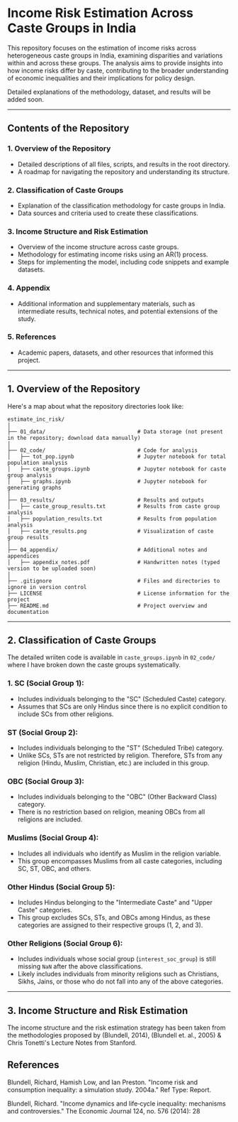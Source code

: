 # **Income Risk Estimation Across Caste Groups in India**

This repository focuses on the estimation of income risks across heterogeneous caste groups in India, examining disparities and variations within and across these groups. The analysis aims to provide insights into how income risks differ by caste, contributing to the broader understanding of economic inequalities and their implications for policy design.  

Detailed explanations of the methodology, dataset, and results will be added soon.  

---

## **Contents of the Repository**

### 1. **Overview of the Repository**
- Detailed descriptions of all files, scripts, and results in the root directory.  
- A roadmap for navigating the repository and understanding its structure.  

### 2. **Classification of Caste Groups**
- Explanation of the classification methodology for caste groups in India.  
- Data sources and criteria used to create these classifications.  

### 3. **Income Structure and Risk Estimation**
- Overview of the income structure across caste groups.  
- Methodology for estimating income risks using an AR(1) process.  
- Steps for implementing the model, including code snippets and example datasets.  

### 4. **Appendix**
- Additional information and supplementary materials, such as intermediate results, technical notes, and potential extensions of the study.  

### 5. **References**
- Academic papers, datasets, and other resources that informed this project.  

---

## 1. **Overview of the Repository**
Here's a map about what the repository directories look like:
```
estimate_inc_risk/
│
├── 01_data/                             # Data storage (not present in the repository; download data manually)
│
├── 02_code/                             # Code for analysis
│   ├── tot_pop.ipynb                    # Jupyter notebook for total population analysis
│   ├── caste_groups.ipynb               # Jupyter notebook for caste group analysis
│   ├── graphs.ipynb                     # Jupyter notebook for generating graphs
│
├── 03_results/                          # Results and outputs
│   ├── caste_group_results.txt          # Results from caste group analysis
│   ├── population_results.txt           # Results from population analysis
│   ├── caste_results.png                # Visualization of caste group results
│
├── 04_appendix/                         # Additional notes and appendices
│   ├── appendix_notes.pdf               # Handwritten notes (typed version to be uploaded soon)
│
├── .gitignore                           # Files and directories to ignore in version control
├── LICENSE                              # License information for the project
├── README.md                            # Project overview and documentation
```
---

## 2. **Classification of Caste Groups**

The detailed wriiten code is available in `caste_groups.ipynb` in `02_code/` where I have broken down the caste groups systematically. 

### 1. SC (Social Group 1):

- Includes individuals belonging to the "SC" (Scheduled Caste) category.
- Assumes that SCs are only Hindus since there is no explicit condition to include SCs from other religions.

### ST (Social Group 2):

- Includes individuals belonging to the "ST" (Scheduled Tribe) category.
- Unlike SCs, STs are not restricted by religion. Therefore, STs from any religion (Hindu, Muslim, Christian, etc.) are included in this group.

### OBC (Social Group 3):

- Includes individuals belonging to the "OBC" (Other Backward Class) category.
- There is no restriction based on religion, meaning OBCs from all religions are included.

### Muslims (Social Group 4):

- Includes all individuals who identify as Muslim in the religion variable.
- This group encompasses Muslims from all caste categories, including SC, ST, OBC, and others.

### Other Hindus (Social Group 5):

- Includes Hindus belonging to the "Intermediate Caste" and "Upper Caste" categories.
- This group excludes SCs, STs, and OBCs among Hindus, as these categories are assigned to their respective groups (1, 2, and 3).

### Other Religions (Social Group 6):

- Includes individuals whose social group (`interest_soc_group`) is still missing `NaN` after the above classifications.
- Likely includes individuals from minority religions such as Christians, Sikhs, Jains, or those who do not fall into any of the above categories.

---

## 3. **Income Structure and Risk Estimation**

The income structure and the risk estimation strategy has been taken from the methodologies proposed by (Blundell, 2014), (Blundell et. al., 2005) & Chris Tonetti's Lecture Notes from Stanford. 



## References

Blundell, Richard, Hamish Low, and Ian Preston. "Income risk and consumption inequality: a simulation study. 2004a." Ref Type: Report.

Blundell, Richard. "Income dynamics and life‐cycle inequality: mechanisms and controversies." The Economic Journal 124, no. 576 (2014): 28
